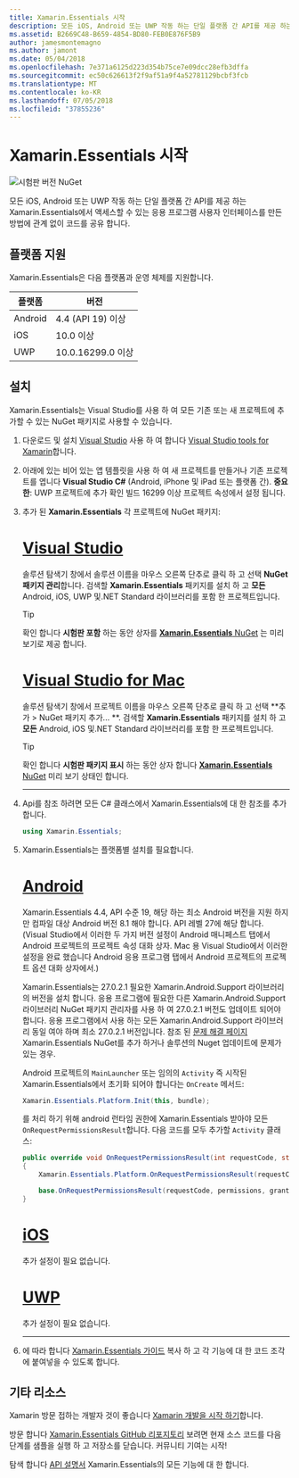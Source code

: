 ```yaml
---
title: Xamarin.Essentials 시작
description: 모든 iOS, Android 또는 UWP 작동 하는 단일 플랫폼 간 API를 제공 하는 Xamarin.Essentials에서 액세스할 수 있는 응용 프로그램 사용자 인터페이스를 만든 방법에 관계 없이 코드를 공유 합니다.
ms.assetid: B2669C48-B659-4854-BD80-FEB0E876F5B9
author: jamesmontemagno
ms.author: jamont
ms.date: 05/04/2018
ms.openlocfilehash: 7e371a6125d223d354b75ce7e09dcc28efb3dffa
ms.sourcegitcommit: ec50c626613f2f9af51a9f4a52781129bcbf3fcb
ms.translationtype: MT
ms.contentlocale: ko-KR
ms.lasthandoff: 07/05/2018
ms.locfileid: "37855236"
---
```

# <a name="get-started-with-xamarinessentials"></a>Xamarin.Essentials 시작

![시험판 버전 NuGet](~/media/shared/pre-release.png)

모든 iOS, Android 또는 UWP 작동 하는 단일 플랫폼 간 API를 제공 하는 Xamarin.Essentials에서 액세스할 수 있는 응용 프로그램 사용자 인터페이스를 만든 방법에 관계 없이 코드를 공유 합니다.

## <a name="platform-support"></a>플랫폼 지원

Xamarin.Essentials은 다음 플랫폼과 운영 체제를 지원합니다.

| 플랫폼 | 버전 |
| --- | --- |
| Android | 4.4 (API 19) 이상 |
| iOS |10.0 이상 |
| UWP | 10.0.16299.0 이상 |

## <a name="installation"></a>설치

Xamarin.Essentials는 Visual Studio를 사용 하 여 모든 기존 또는 새 프로젝트에 추가할 수 있는 NuGet 패키지로 사용할 수 있습니다.

1. 다운로드 및 설치 [Visual Studio](http://visualstudio.com) 사용 하 여 합니다 [Visual Studio tools for Xamarin](~/cross-platform/get-started/installation/index.md)합니다.

2. 아래에 있는 비어 있는 앱 템플릿을 사용 하 여 새 프로젝트를 만들거나 기존 프로젝트를 엽니다 **Visual Studio C#** (Android, iPhone 및 iPad 또는 플랫폼 간). **중요 한**: UWP 프로젝트에 추가 확인 빌드 16299 이상 프로젝트 속성에서 설정 됩니다.

3. 추가 된 **Xamarin.Essentials** 각 프로젝트에 NuGet 패키지:

    # <a name="visual-studiotabwindows"></a>[Visual Studio](#tab/windows)

    솔루션 탐색기 창에서 솔루션 이름을 마우스 오른쪽 단추로 클릭 하 고 선택 **NuGet 패키지 관리**합니다. 검색할 **Xamarin.Essentials** 패키지를 설치 하 고 **모든** Android, iOS, UWP 및.NET Standard 라이브러리를 포함 한 프로젝트입니다.

    > [!TIP]
    > 확인 합니다 **시험판 포함** 하는 동안 상자를 [ **Xamarin.Essentials** NuGet](https://www.nuget.org/packages/Xamarin.Essentials) 는 미리 보기로 제공 합니다.

    # <a name="visual-studio-for-mactabmacos"></a>[Visual Studio for Mac](#tab/macos)

    솔루션 탐색기 창에서 프로젝트 이름을 마우스 오른쪽 단추로 클릭 하 고 선택 **추가 > NuGet 패키지 추가... **. 검색할 **Xamarin.Essentials** 패키지를 설치 하 고 **모든** Android, iOS 및.NET Standard 라이브러리를 포함 한 프로젝트입니다.

    > [!TIP]
    > 확인 합니다 **시험판 패키지 표시** 하는 동안 상자 합니다 [ **Xamarin.Essentials** NuGet](https://www.nuget.org/packages/Xamarin.Essentials) 미리 보기 상태인 합니다.

    -----

4. Api를 참조 하려면 모든 C# 클래스에서 Xamarin.Essentials에 대 한 참조를 추가 합니다.

    ```csharp
    using Xamarin.Essentials;
    ```

5. Xamarin.Essentials는 플랫폼별 설치를 필요합니다.

    # <a name="androidtabandroid"></a>[Android](#tab/android)

    Xamarin.Essentials 4.4, API 수준 19, 해당 하는 최소 Android 버전을 지원 하지만 컴파일 대상 Android 버전 8.1 해야 합니다. API 레벨 27에 해당 합니다. (Visual Studio에서 이러한 두 가지 버전 설정이 Android 매니페스트 탭에서 Android 프로젝트의 프로젝트 속성 대화 상자. Mac 용 Visual Studio에서 이러한 설정을 완료 했습니다 Android 응용 프로그램 탭에서 Android 프로젝트의 프로젝트 옵션 대화 상자에서.) 
    
    Xamarin.Essentials는 27.0.2.1 필요한 Xamarin.Android.Support 라이브러리의 버전을 설치 합니다. 응용 프로그램에 필요한 다른 Xamarin.Android.Support 라이브러리 NuGet 패키지 관리자를 사용 하 여 27.0.2.1 버전도 업데이트 되어야 합니다. 응용 프로그램에서 사용 하는 모든 Xamarin.Android.Support 라이브러리 동일 여야 하며 최소 27.0.2.1 버전입니다. 참조 된 [문제 해결 페이지](troubleshooting.md) Xamarin.Essentials NuGet를 추가 하거나 솔루션의 Nuget 업데이트에 문제가 있는 경우.

    Android 프로젝트의 `MainLauncher` 또는 임의의 `Activity` 즉 시작된 Xamarin.Essentials에서 초기화 되어야 합니다는 `OnCreate` 메서드:

    ```csharp
    Xamarin.Essentials.Platform.Init(this, bundle);
    ```

    를 처리 하기 위해 android 런타임 권한에 Xamarin.Essentials 받아야 모든 `OnRequestPermissionsResult`합니다. 다음 코드를 모두 추가할 `Activity` 클래스:

    ```csharp
    public override void OnRequestPermissionsResult(int requestCode, string[] permissions, [GeneratedEnum] Android.Content.PM.Permission[] grantResults)
    {
        Xamarin.Essentials.Platform.OnRequestPermissionsResult(requestCode, permissions, grantResults);

        base.OnRequestPermissionsResult(requestCode, permissions, grantResults);
    }
    ```

    # <a name="iostabios"></a>[iOS](#tab/ios)

    추가 설정이 필요 없습니다.

    # <a name="uwptabuwp"></a>[UWP](#tab/uwp)

    추가 설정이 필요 없습니다.

    -----

6. 에 따라 합니다 [Xamarin.Essentials 가이드](index.md) 복사 하 고 각 기능에 대 한 코드 조각에 붙여넣을 수 있도록 합니다.

## <a name="other-resources"></a>기타 리소스

Xamarin 방문 접하는 개발자 것이 좋습니다 [Xamarin 개발을 시작 하기](~/cross-platform/getting-started/index.md)합니다.

방문 합니다 [Xamarin.Essentials GitHub 리포지토리](http://github.com/xamarin/Essentials) 보려면 현재 소스 코드를 다음 단계를 샘플을 실행 하 고 저장소를 닫습니다. 커뮤니티 기여는 시작!

탐색 합니다 [API 설명서](xref:Xamarin.Essentials) Xamarin.Essentials의 모든 기능에 대 한 합니다.

